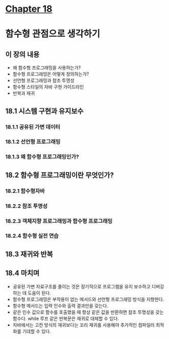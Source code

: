 # [Chapter 18](https://livebook.manning.com/book/modern-java-in-action/chapter-18/)

# 함수형 관점으로 생각하기

## 이 장의 내용

- 왜 함수형 프로그래밍을 사용하는가?
- 함수형 프로그래밍은 어떻게 정의하는가?
- 선언형 프로그래밍과 참조 투명성
- 함수형 스타일의 자바 구현 가이드라인
- 반복과 재귀

## 18.1 시스템 구현과 유지보수

### 18.1.1 공유된 가변 데이터

### 18.1.2 선언형 프로그래밍

### 18.1.3 왜 함수형 프로그래밍인가?

## 18.2 함수형 프로그래밍이란 무엇인가?

### 18.2.1 함수형자바

### 18.2.2 참조 투명성

### 18.2.3 객체지향 프로그래밍과 함수형 프로그래밍

### 18.2.4 함수형 실전 연습

## 18.3 재귀와 반복

## 18.4 마치며

- 공유된 가변 자료구조를 줄이는 것은 장기적으로 프로그램을 유지 보수하고 디버깅하는 데 도움이 된다.
- 함수형 프로그래밍은 부작용이 없는 메서드와 선언형 프로그래밍 방식을 지향한다.
- 함수형 메서드는 입력 인수와 출력 결과만을 갖는다.
- 같은 인수 값으로 함수를 호출했을 때 항상 같은 값을 반환하면 참조 투명성을 갖는 함수다. while 루프 같은 반복문은 재귀로 대체할 수 있다.
- 자바에서는 고전 방식의 재귀보다는 꼬리 재귀를 사용해야 추가적인 컴파일러 최적화를 기대할 수 있다.